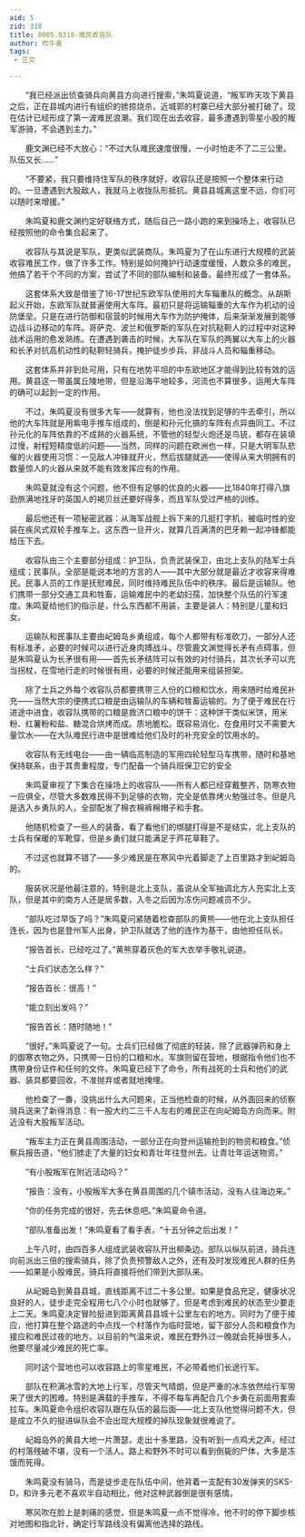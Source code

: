 ```yaml
---
aid: 5
zid: 318
title: 0005.0318-难民收容队
author: 吹牛者
tags: 
 - 正文

---
```




　　“我已经派出侦查骑兵向黄县方向进行搜索，”朱鸣夏说道，“叛军昨天攻下黄县之后，正在县城内进行有组织的掳掠烧杀，近城郭的村寨已经大部分被打破了。现在估计已经形成了第一波难民浪潮。我们现在出去收容，最多遭遇到零星小股的叛军游骑，不会遇到主力。”

　　鹿文渊已经不大放心：“不过大队难民速度很慢，一小时怕走不了二三公里。队伍又长……”

　　“不要紧，我只要维持住军队的秩序就好，收容队还是按照一个整体来行动的。一旦遭遇到大股敌人，我就马上收拢队形抵抗。黄县县城离这里不远，你们可以随时来增援。”

　　朱鸣夏和鹿文渊约定好联络方式，随后自己一路小跑的来到操场上，收容队已经按照他的命令集合起来了。

　　收容队与其说是军队，更类似武装商队。朱鸣夏为了在山东进行大规模的武装收容难民工作，做了许多工作。特别是如何掩护行动速度缓慢，人数众多的难民，他搞了若干个不同的方案，尝试了不同的部队编制和装备。最终形成了一套体系。

　　这套体系大致是借鉴了16-17世纪东欧军队使用的大车辎重队的概念。从胡斯起义开始，东欧军队就普遍使用大车阵。最初只是将运输辎重的大车作为机动的设防堡垒。只是在进行防御和宿营的时候用大车作为防护掩体，后来渐渐发展到能够边战斗边移动的车阵。哥萨克、波兰和俄罗斯的军队在对抗鞑靼人的过程中对这种战术运用的愈发熟练。在遭遇到袭击的时候，大车队在军队的两翼以大车上的火器和长矛对抗高机动性的鞑靼轻骑兵，掩护徒步步兵、非战斗人员和辎重移动。

　　这套体系并非到处可用，只有在地势平坦的中东欧地区才能得到比较有效的运用。黄县这一带虽属丘陵地带，但是沿海平地较多，河流也不算很多，运用大车阵的确可以起到一定的作用。

　　不过，朱鸣夏没有很多大车——就算有，他也没法找到足够的牛去牵引，所以他的大车阵就是用紫电手推车组成的，倒是和孙元化搞的车阵有点异曲同工。不过孙元化的车阵依靠的不成熟的火器系统，不管他的轻型火炮还是鸟铳，都存在装填过慢，射程短精度低的问题——当然，同样的问题在欧洲也一样，只是大明军队悲催的火器使用习惯：一见敌人冲锋就开火，然后拔腿就逃——使得从来大明拥有的数量惊人的火器从来就不能有效发挥应有的作用。

　　朱鸣夏就没有这个问题，他不但有足够的优良的火器——比1840年打得八旗劲旅满地找牙的英国人的褐贝丝还要好得多，而且军队受过严格的训练。

　　最后他还有一项秘密武器：从海军战舰上拆下来的几挺打字机，被临时性的安装在疾风式双轮手推车上。这东西一旦开火，就算几百满清的巴牙赖一起冲锋都能给压下去。

　　收容队由三个主要部分组成：护卫队，负责武装保卫，由北上支队的陆军士兵组成；民事队，全部是能说本地的方言的人——其中大部分就是最近才收容来得难民。民事人员的工作是抚慰难民，同时维持难民队伍中的秩序。最后是运输队。他们携带一部分交通工具和牲畜，运输难民中的老幼妇孺，加快整个队伍的行军速度。朱鸣夏给他们的指示是，什么东西都不用装，主要是装人：特别是儿童和妇女。

　　运输队和民事队主要由屺姆岛乡勇组成，每个人都带有标准砍刀，一部分人还有标准矛，必要的时候可以进行近身肉搏战斗。尽管鹿文渊觉得长矛有点碍事，但是朱鸣夏认为长矛很有用——首先长矛结阵可以有效的对付骑兵，其次长矛可以充当拐杖，在雪地行走的时候很有用，必要的时候还能用来组装担架。

　　除了士兵之外每个收容队员都要携带三人份的口粮和饮水，用来随时给难民补充——当然大宗的便携式口粮是由运输队的车辆和牲畜运输的。为了便于难民在行进途中进食，收容队携带的口粮是救济口粮中的饼干：这种饼干类似米饼，用米粉、红薯粉和盐、糖混合烘烤而成。质地脆松。既容易消化，在食用时又不需要大量饮水——在大队难民行进中是很难给他们及时的补充安全的饮用水的。

　　收容队有无线电台——由一辆临高制造的军用四轮轻型马车携带，随时和基地保持联系，由于其贵重程度，专门配备一个骑兵班保卫它的安全

　　朱鸣夏审视了下集合在操场上的收容队——所有人都已经穿戴整齐，防寒衣物一应俱全，尽管大多数难民得不到足够的衣物，完全是依靠烤火勉强过冬。但是凡是选入乡勇队的人，全部配发了棉衣棉裤棉帽子和手套。

　　他随机检查了一些人的装备，看了看他们的绑腿打得是不是结实，北上支队的士兵有保暖的军靴穿，但是乡勇们就只能满足于芦花草鞋了。

　　不过这也就算不错了——多少难民是在寒风中光着脚走了上百里路才到屺姆岛的。

　　服装状况是他最注意的，特别是北上支队，虽说从全军抽调北方人充实北上支队，但是其中的南方人还是居多数，入冬之后因为冻伤问题减员不少。

　　“部队吃过早饭了吗？”朱鸣夏问紧随着检查部队的黄熊——他在北上支队担任连长，因为也是登州军人出身，护卫队就选了他的连作为基干，由他担任队长。

　　“报告首长，已经吃过了。”黄熊穿着灰色的军大衣举手敬礼说道。

　　“士兵们状态怎么样？”

　　“报告首长：很高！”

　　“能立刻出发吗？”

　　“报告首长：随时随地！”

　　“很好。”朱鸣夏说了一句。士兵们已经做了彻底的轻装，除了武器弹药和身上的御寒衣物之外，只携带一日份的口粮和水。军旗则留在营地，根据指令他们也不携带身份证件和任何的文件。朱鸣夏已经下了命令，所有战死的士兵和他们的武器、装具都要回收，不准抛弃或者就地掩埋。

　　他检查了一番，没挑出什么大问题来，正当他检查的时候，从外面回来的侦察骑兵送来了新得消息：有一股大约二三千人左右的难民正在向屺姆岛方向而来。附近没有大股叛军活动。

　　“叛军主力正在黄县周围活动，一部分正在向登州运输抢到的物资和粮食。”侦察兵报告道，“他们掳走了大量的妇女和青壮年往登州去。让青壮年运送物资。”

　　“有小股叛军在附近活动吗？”

　　“报告：没有，小股叛军大多在黄县周围的几个镇市活动，没有人往海边来。”

　　“你的任务完成的很好，先去休息吧。”朱鸣夏命令道。

　　“部队准备出发！”朱鸣夏看了看手表，“十五分钟之后出发！”

　　上午八时，由四百多人组成武装收容队开出柳条边。部队以纵队前进，骑兵连向前派出三倍的搜索骑兵，除了负责预警敌人之外，还有及时发现难民人群的任务——如果是小股难民，骑兵将直接将他们带到大部队来。

　　从屺姆岛到黄县县城，直线距离不过二十多公里。如果是食品充足，健康状况良好的人，徒步走完全程用七八个小时也就够了。但是考虑到难民的状态至少要走上二天。朱鸣夏决定冒险挺进到距离黄县县城十公里左右的地方。同时为了便于接应，他打算在整个路途的中点找一个村落作为临时营地，留下部分人员和粮食作为接应和难民过夜的地方。以目前的气温来说，难民在野外过一晚就会死掉很多人，他要尽量减少难民的死亡率。

　　同时这个营地也可以收容路上的零星难民，不必带着他们长途行军。

　　部队在积满冰雪的大地上行军，尽管天气晴朗，但是严重的冰冻依然给行军带来了很大的困难。特别是满载的手推车，不得不每车再配合几个乡勇在前面用套索拉车。朱鸣夏命令组织收容队跟在队伍的最后面——北上支队他觉得问题不大，但是成立不久的挺进纵队会不会出现大规模的掉队现象就很难说了。

　　屺姆岛外的黄县大地一片萧瑟，走出十多里路，没有听到一点鸡犬之声，经过的村落残破不堪，没有一个活人。路上和野外不时可以看到倒毙的尸体，大多是冻饿而死得。

　　朱鸣夏没有骑马，而是徒步走在队伍中间，他背着一支配有30发弹夹的SKS-D，和许多元老不喜欢半自动相比，他对这种武器倒是很有感情。

　　寒风吹在脸上是刺痛的感觉，但是朱鸣夏一点不觉得冷，他不时的停下脚步核对地图和指北针，确定行军路线没有偏离他选择的路线。


